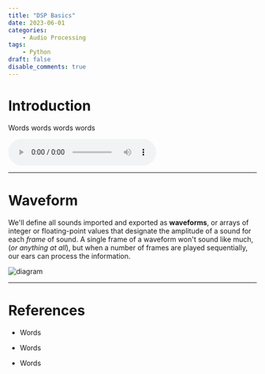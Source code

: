 ```yaml
---
title: "DSP Basics"
date: 2023-06-01
categories:
    - Audio Processing
tags:
    - Python
draft: false
disable_comments: true
---
```


# Introduction

Words words words words

<audio controls>
<source alt="example" src="angel.wav" type="audio/wav">
</audio>

<hr>

# Waveform

We'll define all sounds imported and exported as **waveforms**, or arrays of integer or floating-point values that designate the amplitude of a sound for each *frame* of sound. A single frame of a waveform won't sound like much, (*or anything at all*), but when a number of frames are played sequentially, our ears can process the information.

<img src="" alt="diagram">



<hr>

# References

- Words

- Words

- Words